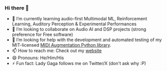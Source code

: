 ### Hi there 👋

- 🌱 I’m currently learning audio-first Multimodal ML, Reinforcement Learning, Auditory Perception & Experimental Performances
- 👯 I’m looking to collaborate on Audio AI and DSP projects (strong preference for Free software)
- 🤔 I’m looking for help with the development and automated testing of my MIT-licensed [MIDI Augmentation Python library](https://github.com/a-pillay/MIDIOgre]).
- 📫 How to reach me: Check out my [website](https://ashwinpillay.com/)
- 😄 Pronouns: He/Him/His
- ⚡ Fun fact: Lady Gaga follows me on Twitter/X (don't ask why :P)
<!-- - 💬 Ask me about --> 

<!--
**a-pillay/a-pillay** is a ✨ _special_ ✨ repository because its `README.md` (this file) appears on your GitHub profile.

Here are some ideas to get you started:

- 🔭 I’m currently working on ...
- 🌱 I’m currently learning ...
- 👯 I’m looking to collaborate on ...
- 🤔 I’m looking for help with ...
- 💬 Ask me about ...
- 📫 How to reach me: ...
- 😄 Pronouns: ...
- ⚡ Fun fact: ...
-->
